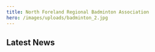 ```yaml
---
title: North Foreland Regional Badminton Association
hero: /images/uploads/badminton_2.jpg
---
```


## Latest News
